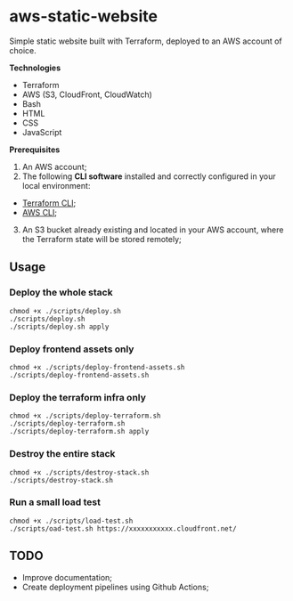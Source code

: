 # aws-static-website

Simple static website built with Terraform, deployed to an AWS account of choice.

**Technologies**

- Terraform
- AWS (S3, CloudFront, CloudWatch)
- Bash
- HTML
- CSS
- JavaScript

**Prerequisites**

1. An AWS account;
2. The following **CLI software** installed and correctly configured in your local environment:
- [Terraform CLI](https://learn.hashicorp.com/tutorials/terraform/install-cli#install-terraform);
- [AWS CLI](https://docs.aws.amazon.com/cli/latest/userguide/install-cliv2.html);
3. An S3 bucket already existing and located in your AWS account, where the Terraform state will be stored remotely;

## Usage

### Deploy the whole stack

```shell script
chmod +x ./scripts/deploy.sh
./scripts/deploy.sh
./scripts/deploy.sh apply
```

### Deploy frontend assets only

```shell script
chmod +x ./scripts/deploy-frontend-assets.sh
./scripts/deploy-frontend-assets.sh
```

### Deploy the terraform infra only

```shell script
chmod +x ./scripts/deploy-terraform.sh
./scripts/deploy-terraform.sh
./scripts/deploy-terraform.sh apply
```

### Destroy the entire stack

```shell script
chmod +x ./scripts/destroy-stack.sh
./scripts/destroy-stack.sh
```

### Run a small load test

```shell script
chmod +x ./scripts/load-test.sh
./scripts/oad-test.sh https://xxxxxxxxxxx.cloudfront.net/
```


## TODO
- Improve documentation;
- Create deployment pipelines using Github Actions;
